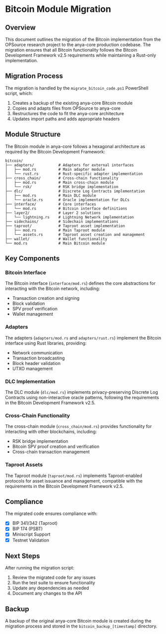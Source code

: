 # Bitcoin Module Migration

## Overview

This document outlines the migration of the Bitcoin implementation from the OPSource research project to the anya-core production codebase. The migration ensures that all Bitcoin functionality follows the Bitcoin Development Framework v2.5 requirements while maintaining a Rust-only implementation.

## Migration Process

The migration is handled by the `migrate_bitcoin_code.ps1` PowerShell script, which:

1. Creates a backup of the existing anya-core Bitcoin module
2. Copies and adapts files from OPSource to anya-core
3. Restructures the code to fit the anya-core architecture
4. Updates import paths and adds appropriate headers

## Module Structure

The Bitcoin module in anya-core follows a hexagonal architecture as required by the Bitcoin Development Framework:

```
bitcoin/
├── adapters/           # Adapters for external interfaces
│   ├── mod.rs          # Main adapter module
│   └── rust.rs         # Rust-specific adapter implementation
├── cross_chain/        # Cross-chain functionality
│   ├── mod.rs          # Main cross-chain module
│   └── rsk/            # RSK bridge implementation
├── dlc/                # Discrete Log Contracts implementation
│   ├── mod.rs          # Main DLC module
│   └── oracle.rs       # Oracle implementation for DLCs
├── interface/          # Core interfaces
│   └── mod.rs          # Bitcoin interface definitions
├── layer2/             # Layer 2 solutions
│   └── lightning.rs    # Lightning Network implementation
├── sidechains/         # Sidechain implementations
├── taproot/            # Taproot asset implementation
│   ├── mod.rs          # Main Taproot module
│   └── assets.rs       # Taproot asset creation and management
├── wallet/             # Wallet functionality
└── mod.rs              # Main Bitcoin module
```

## Key Components

### Bitcoin Interface

The Bitcoin interface (`interface/mod.rs`) defines the core abstractions for interacting with the Bitcoin network, including:

- Transaction creation and signing
- Block validation
- SPV proof verification
- Wallet management

### Adapters

The adapters (`adapters/mod.rs` and `adapters/rust.rs`) implement the Bitcoin interface using Rust libraries, providing:

- Network communication
- Transaction broadcasting
- Block header validation
- UTXO management

### DLC Implementation

The DLC module (`dlc/mod.rs`) implements privacy-preserving Discrete Log Contracts using non-interactive oracle patterns, following the requirements in the Bitcoin Development Framework v2.5.

### Cross-Chain Functionality

The cross-chain module (`cross_chain/mod.rs`) provides functionality for interacting with other blockchains, including:

- RSK bridge implementation
- Bitcoin SPV proof creation and verification
- Cross-chain transaction management

### Taproot Assets

The Taproot module (`taproot/mod.rs`) implements Taproot-enabled protocols for asset issuance and management, compatible with the requirements in the Bitcoin Development Framework v2.5.

## Compliance

The migrated code ensures compliance with:

- [x] BIP 341/342 (Taproot)
- [x] BIP 174 (PSBT)
- [x] Miniscript Support
- [x] Testnet Validation

## Next Steps

After running the migration script:

1. Review the migrated code for any issues
2. Run the test suite to ensure functionality
3. Update any dependencies as needed
4. Document any changes to the API

## Backup

A backup of the original anya-core Bitcoin module is created during the migration process and stored in the `bitcoin_backup_[timestamp]` directory. 